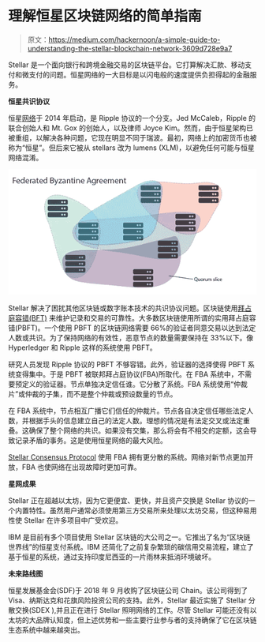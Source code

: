 # 理解恒星区块链网络的简单指南

> 原文：<https://medium.com/hackernoon/a-simple-guide-to-understanding-the-stellar-blockchain-network-3609d728e9a7>

Stellar 是一个面向银行和跨境金融交易的区块链平台。它打算解决汇款、移动支付和微支付的问题。恒星网络的一大目标是以闪电般的速度提供负担得起的金融服务。

**恒星共识协议**

恒星[网络](https://hackernoon.com/tagged/network)于 2014 年启动，是 Ripple 协议的一个分支。Jed McCaleb，Ripple 的联合创始人和 Mt. Gox 的创始人，以及律师 Joyce Kim。然而，由于恒星架构已被重组，以解决各种问题，它现在明显不同于瑞波。最初，网络上的加密货币也被称为“恒星”。但后来它被从 stellars 改为 lumens (XLM)，以避免任何可能与恒星网络混淆。

![](img/1ba0dde2bb6beadcd22c25c90d5f0b67.png)

Stellar 解决了困扰其他区块链或数字账本技术的共识协议问题。区块链使用[拜占庭容错(BFT)](https://www.nasdaq.com/article/byzantine-fault-tolerance-the-key-for-blockchains-cm810058) 来维护记录和交易的可靠性。大多数区块链使用所谓的实用拜占庭容错(PBFT)。一个使用 PBFT 的区块链网络需要 66%的验证者同意交易以达到法定人数或共识。为了保持网络的有效性，恶意节点的数量需要保持在 33%以下。像 Hyperledger 和 Ripple 这样的系统使用 PBFT。

研究人员发现 Ripple 协议的 PBFT 不够容错。此外，验证器的选择使得 PBFT 系统变得集中。于是 PBFT 被联邦拜占庭协议(FBA)所取代。在 FBA 系统中，不需要预定义的验证器。节点单独决定信任谁。它分散了系统。FBA 系统使用“仲裁片”或仲裁的子集，而不是整个仲裁或预设数量的节点。

在 FBA 系统中，节点相互广播它们信任的仲裁片。节点各自决定信任哪些法定人数，并根据手头的信息建立自己的法定人数。理想的情况是有法定交叉或法定重叠。这确保了整个网络的共识。如果没有交集，那么将会有不相交的定额，这会导致记录矛盾的事务。这是使用恒星网络的最大风险。

[Stellar Consensus Protocol](https://www.stellar.org/developers/guides/concepts/scp.html) 使用 FBA 拥有更分散的系统。网络对新节点更加开放，FBA 也使网络在出现故障时更加可靠。

**星网成果**

Stellar 正在超越以太坊，因为它更便宜、更快，并且资产交换是 Stellar 协议的一个内置特性。虽然用户通常必须使用第三方交易所来处理以太坊交易，但这种易用性使 Stellar 在许多项目中广受欢迎。

IBM 是目前有多个项目使用 Stellar 区块链的大公司之一。它推出了名为“区块链世界线”的恒星支付系统。IBM 还简化了之前复杂繁琐的碳信用交易流程，建立了基于恒星的系统，通过支持印度尼西亚的一片雨林来抵消环境破坏。

**未来路线图**

恒星发展基金会(SDF)于 2018 年 9 月收购了区块链公司 Chain。该公司得到了 Visa、纳斯达克和花旗风险投资公司的支持。此外，Stellar 最近实施了 Stellar 分散交换(SDEX ),并且正在进行 Stellar 照明网络的工作。尽管 Stellar 可能还没有以太坊的大品牌认知度，但上述优势和一些主要行业参与者的支持确保了它在区块链生态系统中越来越突出。